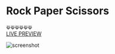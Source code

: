 # Rock Paper Scissors
⟱⟱⟱⟱⟱⟱
<br />
[LIVE PREVIEW](https://acdeguia.github.io/rock-paper-scissors/)

![screenshot](https://github.com/acdeguia/rock-paper-scissors/blob/main/images/screenshot.jpeg)
